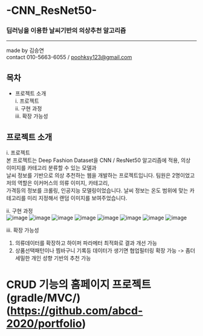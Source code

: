 
# -CNN_ResNet50-

### 딥러닝을 이용한 날씨기반의 의상추천 알고리즘
----------------------------------------------------------------------------------------------------------------
made by 김승연<br>
contact 010-5663-6055 / poohksy123@gmail.com

## 목차

* 프로젝트 소개<br>
 i. 프로젝트 <br>
 ii. 구현 과정<br>
 iii. 확장 가능성<br>

## 프로젝트 소개

   i. 프로젝트 <br>
   본 프로젝트는  Deep Fashion Dataset을 CNN / ResNet50 알고리즘에 적용, 의상 이미지를 카테고리 분류할 수 있는 모델과<br>
   날씨 정보를 기반으로 의상 추천하는 웹을 개발하는 프로젝트입니다. 팀원은 2명이었고 저의 역할은 이커머스의 의류 이미지, 카테고리,<br>
   가격등의 정보를 크롤링, 인공지능 모델링이었습니다. 날씨 정보는 온도 범위에 맞는 카테고리를 미리 지정해서 랜덤 이미지를 보여주었습니다.<br>
   
   ii. 구현 과정<br>
![image](https://user-images.githubusercontent.com/69621976/122884745-67bee780-d379-11eb-83bc-a3c68ce87a81.png)
![image](https://user-images.githubusercontent.com/69621976/122884865-858c4c80-d379-11eb-9500-f2c8a3a5e059.png)
![image](https://user-images.githubusercontent.com/69621976/122885027-a81e6580-d379-11eb-9222-603c00c627fd.png)
![image](https://user-images.githubusercontent.com/69621976/122885095-b79dae80-d379-11eb-9278-b2daf9f881c4.png)
![image](https://user-images.githubusercontent.com/69621976/122885139-c2f0da00-d379-11eb-8e2d-d2d7a57618cb.png)
![image](https://user-images.githubusercontent.com/69621976/122885249-e0be3f00-d379-11eb-8698-4c7d857f6764.png)
![image](https://user-images.githubusercontent.com/69621976/122885349-f7fd2c80-d379-11eb-9058-a07251bd8ee2.png)
![image](https://user-images.githubusercontent.com/69621976/122889453-c5553300-d37d-11eb-81ca-1c5b1ae7cd7b.png)
   
   iii. 확장 가능성<br>
   1. 의류데이터를 확장하고 하이퍼 파라메터 최적화로 결과 개선 가능
   2. 상품선택패턴이나 찜바구니 기록등 데이터가 생기면 협업필터링 확장 가능
     -> 좀더 세밀한 개인 성향 기반의 추천 가능

# CRUD 기능의 홈페이지 프로젝트(gradle/MVC/)(https://github.com/abcd-2020/portfolio)
